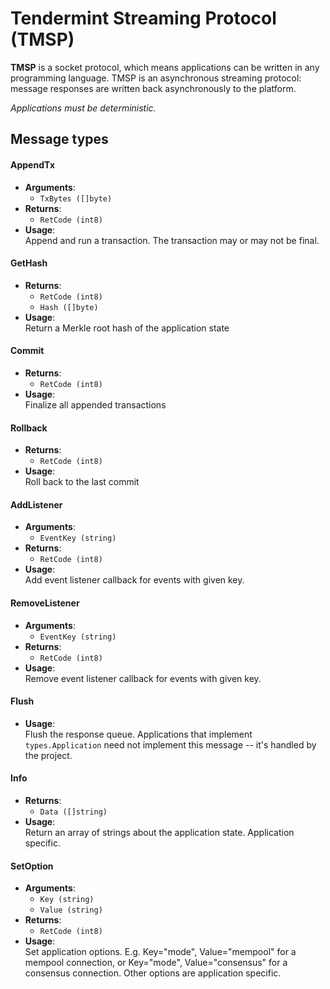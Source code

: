 # Tendermint Streaming Protocol (TMSP)

**TMSP** is a socket protocol, which means applications can be written in any programming language.
TMSP is an asynchronous streaming protocol: message responses are written back asynchronously to the platform.

*Applications must be deterministic.*

## Message types

#### AppendTx
  * __Arguments__:
    * `TxBytes ([]byte)`
  * __Returns__:
    * `RetCode (int8)`
  * __Usage__:<br/>
    Append and run a transaction.  The transaction may or may not be final.

#### GetHash
  * __Returns__:
    * `RetCode (int8)`
    * `Hash ([]byte)`
  * __Usage__:<br/>
    Return a Merkle root hash of the application state

#### Commit
  * __Returns__:
    * `RetCode (int8)`
  * __Usage__:<br/>
    Finalize all appended transactions

#### Rollback
  * __Returns__:
    * `RetCode (int8)`
  * __Usage__:<br/>
    Roll back to the last commit

#### AddListener
  * __Arguments__:
    * `EventKey (string)`
  * __Returns__:
    * `RetCode (int8)`
  * __Usage__:<br/>
    Add event listener callback for events with given key.

#### RemoveListener
  * __Arguments__:
    * `EventKey (string)`
  * __Returns__:
    * `RetCode (int8)`
  * __Usage__:<br/>
    Remove event listener callback for events with given key.

#### Flush
  * __Usage__:<br/>
    Flush the response queue.  Applications that implement `types.Application` need not implement this message -- it's handled by the project.

#### Info
  * __Returns__:
    * `Data ([]string)`
  * __Usage__:<br/>
    Return an array of strings about the application state.  Application specific.

#### SetOption
  * __Arguments__:
    * `Key (string)`
    * `Value (string)`
  * __Returns__:
    * `RetCode (int8)`
  * __Usage__:<br/>
    Set application options.  E.g. Key="mode", Value="mempool" for a mempool connection, or Key="mode", Value="consensus" for a consensus connection.
    Other options are application specific.

